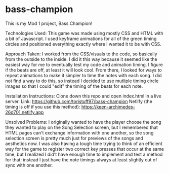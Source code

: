 # bass-champion
This is my Mod 1 project, Bass Champion!

Technologies Used: This game was made using mostly CSS and HTML with a bit of Javascript. I used keyframe animations for all of the green timing circles and positioned everything exactly where I wanted it to be with CSS. 

Approach Taken: I worked from the CSS/visuals to the code, so basically from the outside to the inside. I did it this way because it seemed like the easiest way for me to eventually test my code and animation timing. I figure if the beats are off, at least it will look cool. From there, I looked for ways to repeat animations to make it simpler to time the notes with each song. I did not find a way to do this, so instead I decided to use mutliple timing circle images so that I could "edit" the timing of the beats for each note. 

Installation Instructions: Clone down this repo and open index.html in a live server.
Link: https://github.com/toristuff97/bass-champion
Netlify (the timing is off if you use this method): https://keen-archimedes-26d701.netlify.app

Unsolved Problems: I originally wanted to have the player choose the song they wanted to play on the Song Selection screen, but I remembered that HTML pages can't exchange information with one another, so the song selection screen is pretty much just for previews of the songs and aesthetics now. I was also having a tough time trying to think of an efficient way for the game to register two correct key presses that occur at the same time, but I realized I did't have enough time to implement and test a method for that; instead I just have the note timings always at least slightly out of sync with one another.
